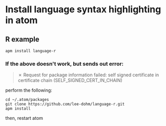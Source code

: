 # Install language syntax highlighting in atom
## R example

```apm install language-r```

### If the above doesn't work, but sends out error:

>✗
Request for package information failed: self signed certificate in certificate chain (SELF_SIGNED_CERT_IN_CHAIN)

perform the following:

```
cd ~/.atom/packages
git clone https://github.com/lee-dohm/language-r.git
apm install
```

then, restart atom

